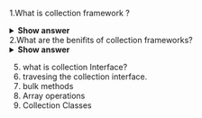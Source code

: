 1.What is collection framework ? 

<details>
  <summary><b>Show answer</b></summary>
 
 > Collection is a container or object that combines multiple elements into a single unit. Collections are used to store retrive and manipulate data.
 > Collection framework is an architecture for collections and every collection framework has Interface, implementation for interface and the algorithms( searching and sorting etc.)
  
</details>
2.What are the benifits of collection frameworks? 

<details>
  <summary><b>Show answer</b></summary>
> Collection framworks contain imlementations for all the data structres, so the hectic task of creating and implemanting everything is avoided.
> 
  
</details>

5. what is collection Interface?
6. travesing the collection interface.
7. bulk methods
8. Array operations
9. Collection Classes
